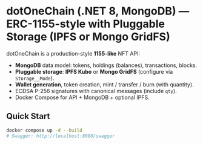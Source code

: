 # dotOneChain (.NET 8, MongoDB) — ERC-1155-style with Pluggable Storage (IPFS or Mongo GridFS)

dotOneChain is a production-style **1155-like** NFT API:
- **MongoDB** data model: tokens, holdings (balances), transactions, blocks.
- **Pluggable storage**: **IPFS Kubo** or **Mongo GridFS** (configure via `Storage__Mode`).
- **Wallet generation**, token creation, mint / transfer / burn (with quantity).
- ECDSA P-256 signatures with canonical messages (include `qty`).
- Docker Compose for API + MongoDB + optional IPFS.

## Quick Start
```bash
docker compose up -d --build
# Swagger: http://localhost:8080/swagger
```
